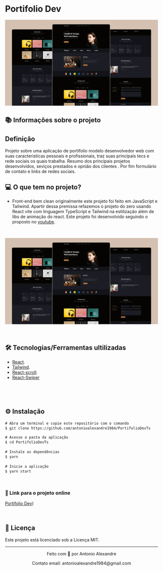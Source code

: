 # Portifolio Dev

![mock1](preview.png)

## 📚 Informações sobre o projeto

## Definição 

Projeto sobre uma aplicação de portifolio modelo desenvolvedor web com suas caracteristicas pessoais e profissionais, traz suas principais tecs e rede sociais os quais trabalha. Resumo dos principais projetos desenvolvidos, seviços prestados e opnião dos clientes . Por fim formulário de contato e links de redes sociais.
&nbsp;

## 💻 O que tem no projeto?

* Front-end bem clean originalmente este projeto foi feito em JavaScript e Tailwind. Apartir dessa premissa refazemos o projeto do zero usando React vite com linguagem TypeScript e Tailwind na estilização além de libs de animação do react. Este projeto foi desenvolvido seguindo o proposto no [youtube](https://www.youtube.com/watch?v=mfpEn52dD5k&t=4164s). 

&nbsp;

![mock2](https://github.com/antonioalexandre1984/PortifolioDevTs/blob/main/preview.png)

&nbsp;

## 🛠️ Tecnologias/Ferramentas ultilizadas

* [React](https://pt-br.reactjs.org/E).
* [Tailwind](https://tailwindcss.com/).
* [React-scroll](https://www.npmjs.com/package/react-scroll).
* [React-Swiper](https://swiperjs.com/react)

&nbsp;

&nbsp;

## ⚙️ Instalação
```
# Abra um terminal e copie este repositório com o comando
$ git clone https://github.com/antonioalexandre1984/PortifolioDevTs
```

```
# Acesse a pasta da aplicação
$ cd PortifolioDevTs

# Instale as dependências
$ yarn

# Inicie a aplicação
$ yarn start

```

&nbsp;

### 🔗 Link para o projeto online


[Portifolio Dev](https://antonioalexandre1984.netlify.app/))

&nbsp;

## 📝 Licença

Este projeto está licenciado sob a Licença MIT.


---

<p align="center">Feito com 💙 por Antonio Alexandre</p>
<p align="center">Contato email: antonioalexandre1984@gmail.com</p>
